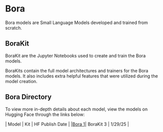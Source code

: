 # Bora
Bora models are Small Language Models developed and trained from scratch.

## BoraKit

BoraKit are the Jupyter Notebooks used to create and train the Bora models.

BoraKits contain the full model architectures and trainers for the Bora models. It also includes extra helpful features that were utilized during the model creation.

## Bora Directory
To view more in-depth details about each model, view the models on Hugging Face through the links below:

| Model | Kit | HF Publish Date |
|[Bora 1](https://huggingface.co/brandonbaek/Bora-1)| BoraKit 3 | 1/29/25 |
